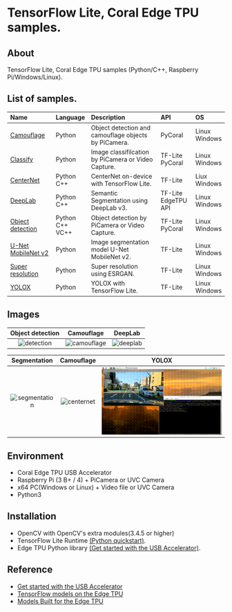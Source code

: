 # TensorFlow Lite, Coral Edge TPU samples.

## About
TensorFlow Lite, Coral Edge TPU samples (Python/C++, Raspberry Pi/Windows/Linux).

## List of samples.

| Name | Language | Description | API | OS |
|:---|:---|:---|:---|:---|
|[Camouflage](camouflage)| Python | Object detection and camouflage objects by PiCamera. | PyCoral | Linux<br>Windows |
|[Classify](classify) | Python | Image classifilcation by PiCamera or Video Capture.| TF-Lite<br>PyCoral | Linux<br>Windows |
|[CenterNet](centernet)|Python<br>C++|CenterNet on-device with TensorFlow Lite.|TF-Lite|Liux<br>Windows|
| [DeepLab](deeplab) | Python<br>C++ | Semantic Segmentation using DeepLab v3. | TF-Lite<BR>EdgeTPU API | Linux<br>Windows |
| [Object detection](detection) | Python<br>C++<br>VC++ | Object detection by PiCamera or Video Capture. | TF-Lite<br>PyCoral | Linux<br>Windows |
| [U-Net MobileNet v2](segmentation) | Python | Image segmentation model U-Net MobileNet v2. | TF-Lite | Linux<br>Windows 
| [Super resolution](super_resolution) | Python | Super resolution using ESRGAN. | TF-Lite | Linux<br>Windows |
| [YOLOX](yolox) | Python | YOLOX with TensorFlow Lite. | TF-Lite | Linux<br>Windows |


## Images

|Object detection|Camouflage|DeepLab|
|:--:|:--:|:--:|
|![detection](detection/g3doc/img/output.gif)|![camouflage](camouflage/g3doc/img/output.gif)|![deeplab](deeplab/g3doc/img/output.gif)|


|Segmentation|Camouflage|YOLOX|
|:--:|:--:|:--:|
|![segmentation](segmentation/g3doc/segmentation.gif)|![centernet](centernet/g3doc/img/centernet.gif)|![yolox](yolox/g3doc/yolox.gif)|

## Environment
- Coral Edge TPU USB Accelerator
- Raspberry Pi (3 B+ / 4) + PiCamera or UVC Camera
- x64 PC(Windows or Linux) + Video file or UVC Camera
- Python3

## Installation
- OpenCV with OpenCV's extra modules(3.4.5 or higher)
- TensorFlow Lite Runtime [(Python quickstart)](https://www.tensorflow.org/lite/guide/python).
- Edge TPU Python library [(Get started with the USB Accelerator)](https://coral.withgoogle.com/tutorials/accelerator/).

## Reference
- [Get started with the USB Accelerator](https://coral.withgoogle.com/tutorials/accelerator/)
- [TensorFlow models on the Edge TPU](https://coral.withgoogle.com/tutorials/edgetpu-models-intro/#model-requirements)
- [Models Built for the Edge TPU](https://coral.withgoogle.com/models/)
